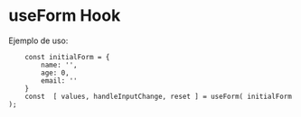 # useForm Hook

Ejemplo de uso:

```
    const initialForm = {
        name: '',
        age: 0,
        email: ''
    }
    const  [ values, handleInputChange, reset ] = useForm( initialForm );
```
